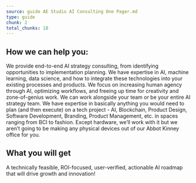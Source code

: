 ```yaml
---
source: guide AE Studio AI Consulting One Pager.md
type: guide
chunk: 2
total_chunks: 18
---
```


## How we can help you:

We provide end-to-end AI strategy consulting, from identifying opportunities to implementation planning. We have expertise in AI, machine learning, data science, and how to integrate these technologies into your existing processes and products. We focus on increasing human agency through AI, optimizing workflows, and freeing up time for creativity and zone-of-genius work. We can work alongside your team or be your entire AI strategy team. We have expertise in basically anything you would need to plan (and then execute) on a tech project - AI, Blockchain, Product Design, Software Development, Branding, Product Management, etc. in spaces ranging from BCI to fashion. Except hardware, we’ll work with it but we aren’t going to be making any physical devices out of our Abbot Kinney office for you.

## What you will get

A technically feasible, ROI-focused, user-verified, actionable AI roadmap that will drive growth and innovation!